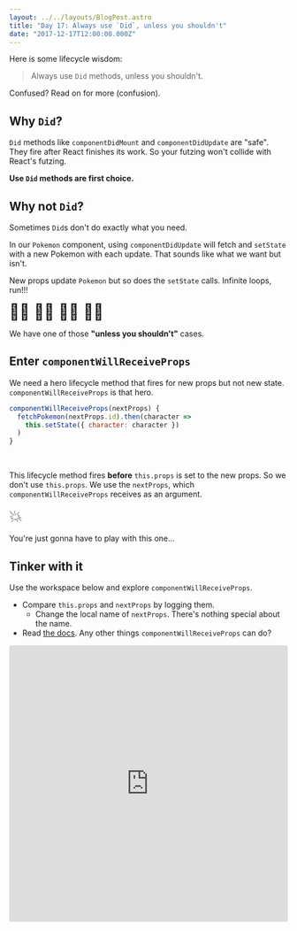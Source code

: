 ```yaml
---
layout: ../../layouts/BlogPost.astro
title: "Day 17: Always use `Did`, unless you shouldn't"
date: "2017-12-17T12:00:00.000Z"
---
```


<div class="measure">

Here is some lifecycle wisdom:

> Always use `Did` methods, unless you shouldn't.

Confused? Read on for more (confusion).

## Why `Did`?

`Did` methods like `componentDidMount` and `componentDidUpdate` are "safe".  
They fire after React finishes its work.
So your futzing won't collide with React's futzing.

**Use `Did` methods are first choice.**

## Why not `Did`?

Sometimes `Did`s don't do exactly what you need.

In our `Pokemon` component, using `componentDidUpdate` will fetch and `setState` with a new Pokemon with each update.
That sounds like what we want but isn't.

New props update `Pokemon` but so does the `setState` calls.
Infinite loops, run!!!

<span style="font-size: 2em">🏃‍♂️ 🏃‍♀️ 🏃‍♂️ 🏃‍♀️</span>


We have one of those **"unless you shouldn't"** cases.

## Enter `componentWillReceiveProps`

We need a hero lifecycle method that fires for new props but not new state.
`componentWillReceiveProps` is that hero.

```jsx
componentWillReceiveProps(nextProps) {
  fetchPokemon(nextProps.id).then(character =>
    this.setState({ character: character })
  )
}
```
<br />

This lifecycle method fires **before** `this.props` is set to the new props.
So we don't use `this.props`.
We use the `nextProps`, which `componentWillReceiveProps` receives as an argument.

<span style="font-size: 2em"> 💥 </span>

You're just gonna have to play with this one...

## Tinker with it

Use the workspace below and explore `componentWillReceiveProps`.
* Compare `this.props` and `nextProps` by logging them.
  * Change the local name of `nextProps`. There's nothing special about the name.
* Read [the docs](https://reactjs.org/docs/react-component.html#componentwillreceiveprops). Any other things `componentWillReceiveProps` can do?

</div>

<iframe src="https://codesandbox.io/embed/jnn1xz7wo9" style="width:100%; height:500px; border:0; border-radius: 4px; overflow:hidden;" sandbox="allow-modals allow-forms allow-popups allow-scripts allow-same-origin"></iframe>